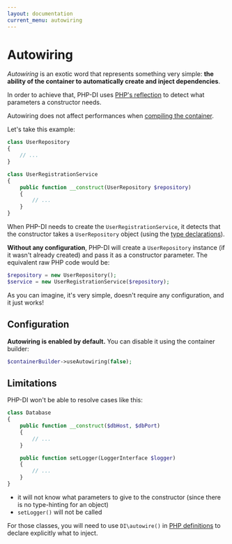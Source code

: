 ```yaml
---
layout: documentation
current_menu: autowiring
---
```


# Autowiring

*Autowiring* is an exotic word that represents something very simple: **the ability of the container to automatically create and inject dependencies**.

In order to achieve that, PHP-DI uses [PHP's reflection](http://php.net/manual/book.reflection.php) to detect what parameters a constructor needs.

Autowiring does not affect performances when [compiling the container](performances.md).

Let's take this example:

```php
class UserRepository
{
    // ...
}

class UserRegistrationService
{
    public function __construct(UserRepository $repository)
    {
        // ...
    }
}
```

When PHP-DI needs to create the `UserRegistrationService`, it detects that the constructor takes a `UserRepository` object (using the [type declarations](http://www.php.net/manual/en/functions.arguments.php#functions.arguments.type-declaration)).

**Without any configuration**, PHP-DI will create a `UserRepository` instance (if it wasn't already created) and pass it as a constructor parameter. The equivalent raw PHP code would be:

```php
$repository = new UserRepository();
$service = new UserRegistrationService($repository);
```

As you can imagine, it's very simple, doesn't require any configuration, and it just works!

## Configuration

**Autowiring is enabled by default.** You can disable it using the container builder:

```php
$containerBuilder->useAutowiring(false);
```

## Limitations

PHP-DI won't be able to resolve cases like this:

```php
class Database
{
    public function __construct($dbHost, $dbPort)
    {
        // ...
    }

    public function setLogger(LoggerInterface $logger)
    {
        // ...
    }
}
```

- it will not know what parameters to give to the constructor (since there is no type-hinting for an object)
- `setLogger()` will not be called

For those classes, you will need to use `DI\autowire()` in [PHP definitions](php-definitions.md) to declare explicitly what to inject.
